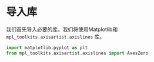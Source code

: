 # 导入库

我们首先导入必要的库。我们将使用Matplotlib和 `mpl_toolkits.axisartist.axislines` 库。

```python
import matplotlib.pyplot as plt
from mpl_toolkits.axisartist.axislines import AxesZero
```
